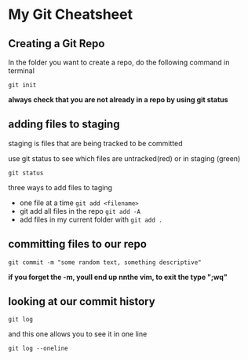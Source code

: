 # My Git Cheatsheet
<!-- one hashtag = h1, two hashtags = h2 etc.... githib trats this as server treats index html -->

## Creating a Git Repo

In the folder you want to create a repo, do the following command in terminal

<!-- three backticks to make it look like code -->

```
git init
```


**always check that you are not already in a repo by using git status**

## adding files to staging

staging is files that are being tracked to be committed

use git status to see which files are untracked(red) or in staging (green)

```
git status
```

three ways to add files to taging 
- one file at a time `git add <filename>`
- git add all files in the repo `git add -A`
- add files in my current folder with `git add .`

<!-- add sudo before if it says permission denied (overrides) -->

## committing files to our repo

```
git commit -m "some random text, something descriptive"
```

**if you forget the -m, youll end up nnthe vim, to exit the type ";wq"**

## looking at our commit history

```
git log
```

and this one allows you to see it in one line

```
git log --oneline
```